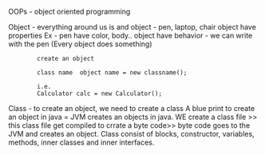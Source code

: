 OOPs - object oriented programming

Object - everything around us is and object - pen, laptop, chair
            object have properties Ex - pen have color, body..
            object have behavior - we can write with the pen
            (Every object does something)

            create an object

            class name  object name = new classname();

            i.e.
            Calculator calc = new Calculator();

Class - to create an object, we need to create a class
        A blue print to create an object in java = JVM creates an objects in java.
        WE create a class file >> this class file get compiled to crrate a byte code>> byte code goes to the JVM and creates an object.
        Class consist of blocks, constructor, variables, methods, inner classes and inner interfaces.



